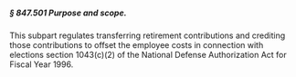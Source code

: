 ##### § 847.501 Purpose and scope. #####

This subpart regulates transferring retirement contributions and crediting those contributions to offset the employee costs in connection with elections section 1043(c)(2) of the National Defense Authorization Act for Fiscal Year 1996.